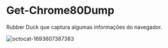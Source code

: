 # Get-Chrome80Dump

Rubber Duck que captura algumas informações do navegador.

![octocat-1693607387383](https://github.com/MMVonnSeek/Get-Chrome80Dump/assets/89359847/4b57af28-8e29-47b1-8713-b4fc6c82252e)
